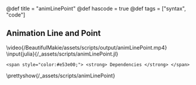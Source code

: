@def title = "animLinePoint"
@def hascode = true
@def tags = ["syntax", "code"]

## Animation Line and Point
\video{/BeautifulMakie/assets/scripts/output/animLinePoint.mp4}
\input{julia}{/_assets/scripts/animLinePoint.jl}
~~~
<span style="color:#e53e00;"> <strong> Dependencies </strong> </span>
~~~
\prettyshow{/_assets/scripts/animLinePoint}
